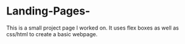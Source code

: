 # Landing-Pages-

This is a small project page I worked on. It uses flex boxes as well as css/html to create a basic webpage.
